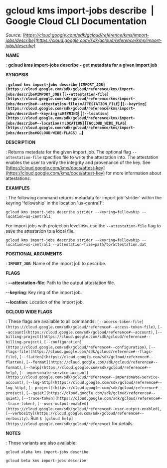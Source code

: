 # gcloud kms import-jobs describe  |  Google Cloud CLI Documentation

*Source: [https://cloud.google.com/sdk/gcloud/reference/kms/import-jobs/describe](https://cloud.google.com/sdk/gcloud/reference/kms/import-jobs/describe)*

**NAME**

: **gcloud kms import-jobs describe - get metadata for a given import job**

**SYNOPSIS**

: **`gcloud kms import-jobs describe` `[IMPORT_JOB](https://cloud.google.com/sdk/gcloud/reference/kms/import-jobs/describe#IMPORT_JOB)` [`[--attestation-file](https://cloud.google.com/sdk/gcloud/reference/kms/import-jobs/describe#--attestation-file)`=`ATTESTATION_FILE`] [`[--keyring](https://cloud.google.com/sdk/gcloud/reference/kms/import-jobs/describe#--keyring)`=`KEYRING`] [`[--location](https://cloud.google.com/sdk/gcloud/reference/kms/import-jobs/describe#--location)`=`LOCATION`] [`[GCLOUD_WIDE_FLAG](https://cloud.google.com/sdk/gcloud/reference/kms/import-jobs/describe#GCLOUD-WIDE-FLAGS) …`]**

**DESCRIPTION**

: Returns metadata for the given import job.
The optional flag `--attestation-file` specifies file to write the
attestation into. The attestation enables the user to verify the integrity and
provenance of the key. See [https://cloud.google.com/kms/docs/attest-key](https://cloud.google.com/kms/docs/attest-key)
for more information about attestations.

**EXAMPLES**

: The following command returns metadata for import job 'strider' within the
keyring 'fellowship' in the location 'us-central1':

```
gcloud kms import-jobs describe strider --keyring=fellowship --location=us-central1
```

For import jobs with protection level `HSM`, use the
`--attestation-file` flag to save the attestation to a local file.

```
gcloud kms import-jobs describe strider --keyring=fellowship --location=us-central1 --attestation-file=path/to/attestation.dat
```

**POSITIONAL ARGUMENTS**

: **`IMPORT_JOB`**:
Name of the import job to describe.

**FLAGS**

: **--attestation-file**:
Path to the output attestation file.

**--keyring**:
Key ring of the import job.

**--location**:
Location of the import job.

**GCLOUD WIDE FLAGS**

: These flags are available to all commands: `[--access-token-file](https://cloud.google.com/sdk/gcloud/reference#--access-token-file)`,
`[--account](https://cloud.google.com/sdk/gcloud/reference#--account)`, `[--billing-project](https://cloud.google.com/sdk/gcloud/reference#--billing-project)`,
`[--configuration](https://cloud.google.com/sdk/gcloud/reference#--configuration)`,
`[--flags-file](https://cloud.google.com/sdk/gcloud/reference#--flags-file)`,
`[--flatten](https://cloud.google.com/sdk/gcloud/reference#--flatten)`, `[--format](https://cloud.google.com/sdk/gcloud/reference#--format)`, `[--help](https://cloud.google.com/sdk/gcloud/reference#--help)`, `[--impersonate-service-account](https://cloud.google.com/sdk/gcloud/reference#--impersonate-service-account)`,
`[--log-http](https://cloud.google.com/sdk/gcloud/reference#--log-http)`,
`[--project](https://cloud.google.com/sdk/gcloud/reference#--project)`, `[--quiet](https://cloud.google.com/sdk/gcloud/reference#--quiet)`, `[--trace-token](https://cloud.google.com/sdk/gcloud/reference#--trace-token)`, `[--user-output-enabled](https://cloud.google.com/sdk/gcloud/reference#--user-output-enabled)`,
`[--verbosity](https://cloud.google.com/sdk/gcloud/reference#--verbosity)`.
Run `$ [gcloud help](https://cloud.google.com/sdk/gcloud/reference)` for details.

**NOTES**

: These variants are also available:

```
gcloud alpha kms import-jobs describe
```

```
gcloud beta kms import-jobs describe
```